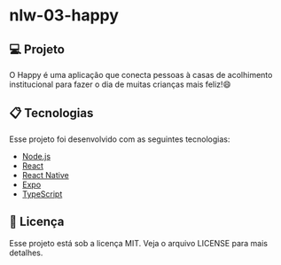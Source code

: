 # nlw-03-happy

## 💻 Projeto

O Happy é uma aplicação que conecta pessoas à casas de acolhimento institucional para fazer o dia de muitas crianças mais feliz!😄

## 📋 Tecnologias

Esse projeto foi desenvolvido com as seguintes tecnologias:

- [Node.js](https://nodejs.org/en/)
- [React](https://reactjs.org)
- [React Native](https://facebook.github.io/react-native/)
- [Expo](https://expo.io/)
- [TypeScript](https://www.typescriptlang.org/)

## :memo: Licença

Esse projeto está sob a licença MIT. Veja o arquivo LICENSE para mais detalhes.

